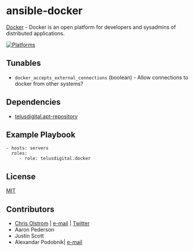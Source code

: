 # ansible-docker

[Docker](https://www.docker.com/) - Docker is an open platform for developers and sysadmins of distributed applications.

[![Platforms](http://img.shields.io/badge/platforms-ubuntu-lightgrey.svg?style=flat)](#)

Tunables
--------
* ```docker_accepts_external_connections``` (boolean) - Allow connections to docker from other systems?

Dependencies
------------
* [telusdigital.apt-repository](https://github.com/telusdigital/ansible-apt-repository/)

Example Playbook
----------------
    - hosts: servers
      roles:
         - role: telusdigital.docker

License
-------
[MIT](https://tldrlegal.com/license/mit-license)

Contributors
------------
* [Chris Olstrom](https://colstrom.github.io/) | [e-mail](mailto:chris@olstrom.com) | [Twitter](https://twitter.com/ChrisOlstrom)
* Aaron Pederson
* Justin Scott
* Alexandar Podobnik| [e-mail](mailto:alexandar.podobnik@gmail.com)
